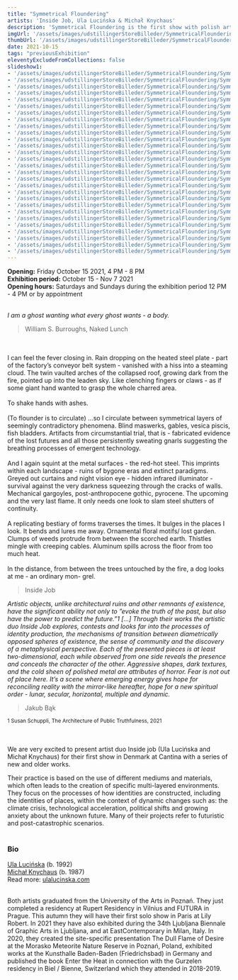 ```yaml
---
title: "Symmetrical Floundering"
artists: 'Inside Job, Ula Lucińska & Michał Knychaus'
description: 'Symmetrical Floundering is the first show with polish artist duo Inside Job in Denmark'
imgUrl: '/assets/images/udstillingerStoreBilleder/SymmetricalFloundering/SymmetricalFlounderingPoster.jpg'
thumbUrl: '/assets/images/udstillingerStoreBilleder/SymmetricalFloundering/SymmetricalFlounderingPoster.jpg'
date: 2021-10-15
tags: "previousExhibition"
eleventyExcludeFromCollections: false
slideshow1:
- '/assets/images/udstillingerStoreBilleder/SymmetricalFloundering/Symmetrical_Floundering_Inside_Job_Cantina_Photo-LunaLundJensen-0.png'
- '/assets/images/udstillingerStoreBilleder/SymmetricalFloundering/Symmetrical_Floundering_Inside_Job_Cantina_Photo-LunaLundJensen-1.jpg'
- '/assets/images/udstillingerStoreBilleder/SymmetricalFloundering/Symmetrical_Floundering_Inside_Job_Cantina_Photo-LunaLundJensen-2.jpg'
- '/assets/images/udstillingerStoreBilleder/SymmetricalFloundering/Symmetrical_Floundering_Inside_Job_Cantina_Photo-LunaLundJensen-3.jpg'
- '/assets/images/udstillingerStoreBilleder/SymmetricalFloundering/Symmetrical_Floundering_Inside_Job_Cantina_Photo-LunaLundJensen-4.png'
- '/assets/images/udstillingerStoreBilleder/SymmetricalFloundering/Symmetrical_Floundering_Inside_Job_Cantina_Photo-LunaLundJensen-5.png'
- '/assets/images/udstillingerStoreBilleder/SymmetricalFloundering/Symmetrical_Floundering_Inside_Job_Cantina_Photo-LunaLundJensen-6.png'
- '/assets/images/udstillingerStoreBilleder/SymmetricalFloundering/Symmetrical_Floundering_Inside_Job_Cantina_Photo-LunaLundJensen-7.png'
- '/assets/images/udstillingerStoreBilleder/SymmetricalFloundering/Symmetrical_Floundering_Inside_Job_Cantina_Photo-LunaLundJensen-8.png'
- '/assets/images/udstillingerStoreBilleder/SymmetricalFloundering/Symmetrical_Floundering_Inside_Job_Cantina_Photo-LunaLundJensen-9.jpg'
- '/assets/images/udstillingerStoreBilleder/SymmetricalFloundering/Symmetrical_Floundering_Inside_Job_Cantina_Photo-LunaLundJensen-10.png'
- '/assets/images/udstillingerStoreBilleder/SymmetricalFloundering/Symmetrical_Floundering_Inside_Job_Cantina_Photo-LunaLundJensen-11.png'
- '/assets/images/udstillingerStoreBilleder/SymmetricalFloundering/Symmetrical_Floundering_Inside_Job_Cantina_Photo-LunaLundJensen-12.png'
- '/assets/images/udstillingerStoreBilleder/SymmetricalFloundering/Symmetrical_Floundering_Inside_Job_Cantina_Photo-LunaLundJensen-13.png'
- '/assets/images/udstillingerStoreBilleder/SymmetricalFloundering/Symmetrical_Floundering_Inside_Job_Cantina_Photo-LunaLundJensen-14.jpg'
- '/assets/images/udstillingerStoreBilleder/SymmetricalFloundering/Symmetrical_Floundering_Inside_Job_Cantina_Photo-LunaLundJensen-15.png'
- '/assets/images/udstillingerStoreBilleder/SymmetricalFloundering/Symmetrical_Floundering_Inside_Job_Cantina_Photo-LunaLundJensen-16.png'
- '/assets/images/udstillingerStoreBilleder/SymmetricalFloundering/Symmetrical_Floundering_Inside_Job_Cantina_Photo-LunaLundJensen-17.png'
- '/assets/images/udstillingerStoreBilleder/SymmetricalFloundering/Symmetrical_Floundering_Inside_Job_Cantina_Photo-LunaLundJensen-18.jpg'
- '/assets/images/udstillingerStoreBilleder/SymmetricalFloundering/Symmetrical_Floundering_Inside_Job_Cantina_Photo-LunaLundJensen-19.png'
- '/assets/images/udstillingerStoreBilleder/SymmetricalFloundering/Symmetrical_Floundering_Inside_Job_Cantina_Photo-LunaLundJensen-20.png'
- '/assets/images/udstillingerStoreBilleder/SymmetricalFloundering/Symmetrical_Floundering_Inside_Job_Cantina_Photo-LunaLundJensen-21.png'
- '/assets/images/udstillingerStoreBilleder/SymmetricalFloundering/Symmetrical_Floundering_Inside_Job_Cantina_Photo-LunaLundJensen-22.png'
- '/assets/images/udstillingerStoreBilleder/SymmetricalFloundering/Symmetrical_Floundering_Inside_Job_Cantina_Photo-LunaLundJensen-23.jpg'
- '/assets/images/udstillingerStoreBilleder/SymmetricalFloundering/Symmetrical_Floundering_Inside_Job_Cantina_Photo-LunaLundJensen-24.png'
- '/assets/images/udstillingerStoreBilleder/SymmetricalFloundering/Symmetrical_Floundering_Inside_Job_Cantina_Photo-LunaLundJensen-25.jpg'
- '/assets/images/udstillingerStoreBilleder/SymmetricalFloundering/Symmetrical_Floundering_Inside_Job_Cantina_Photo-LunaLundJensen-26.png'
- '/assets/images/udstillingerStoreBilleder/SymmetricalFloundering/Symmetrical_Floundering_Inside_Job_Cantina_Photo-LunaLundJensen-27.png'
---
```


<b>Opening:</b> Friday October 15 2021, 4 PM - 8 PM <br>
**Exhibition period:** October 15 - Nov 7 2021 <br>
__Opening hours:__ Saturdays and Sundays during the exhibition period 12 PM - 4 PM or by appointment<br><br>

<i>I am a ghost wanting what every ghost wants - a body.</i><br>
> William S. Burroughs, Naked Lunch 

<br><br>
I can feel the fever closing in. Rain dropping on the heated steel plate - part of the factory’s conveyor belt system - vanished with a hiss into a steaming cloud. The twin vaulted arches of the collapsed roof, growing dark from the fire, pointed up into the leaden sky. Like clenching fingers or claws - as if some giant hand wanted to grasp the whole charred area. 
<br><br>
To shake hands with ashes.
<br><br>
(To flounder is to circulate) ...so I circulate between symmetrical layers of seemingly contradictory phenomena. Blind maswerks, gables, vesica piscis, fish bladders. Artifacts from circumstantial trial, that is - fabricated evidence of the lost futures and all those persistently sweating gnarls suggesting the breathing processes of emergent technology.
<br>
<br>
And I again squint at the metal surfaces - the red-hot steel. This imprints within each landscape - ruins of bygone eras and extinct paradigms. Greyed out curtains and night vision eye - hidden infrared illuminator - survival against the very darkness squeezing through the cracks of walls. Mechanical gargoyles, post-anthropocene gothic, pyrocene. The upcoming and the very last flame. It only needs one look to slam steel shutters of continuity. 
<br>
<br>
A replicating bestiary of forms traverses the times. It bulges in the places I look. It bends and lures me away. Ornamental floral motifs/ lost garden. Clumps of weeds protrude from between the scorched earth. Thistles mingle with creeping cables. Aluminum spills across the floor from too much heat.
<br>
<br>
In the distance, from between the trees untouched by the fire, a dog looks at me - an ordinary mon-
grel.

> Inside Job


<i>Artistic objects, unlike architectural ruins and other remnants of existence, have the significant ability not only to ”evoke
the truth of the past, but also have the power to predict the future.”1 [...] Through their works the artistic duo Inside Job explores, contests and looks far into the processes of identity production, the mechanisms of transition between diametrically opposed spheres of existence, the sense of community and the discovery of a metaphysical perspective. Each of the presented pieces is at least two-dimensional, each while observed from one side reveals the presence and conceals the character of the other. Aggressive shapes, dark textures, and the cold sheen of polished metal are attributes of horror. Fear is not out of place here. It’s a scene where emerging energy gives hope for reconciling reality with the mirror-like hereafter, hope for a new spiritual order - lunar, secular, horizontal, multiple and dynamic. </i>
> Jakub Bąk

<small>1 Susan Schuppli, The Architecture of Public Truthfulness, 2021</small>
<br>
<br><br>

We are very excited to present artist duo Inside job (Ula Lucińska and Michał Knychaus) for their first show in Denmark at Cantina with a series of new and older works. 

Their practice is based on the use of different mediums and materials, which often leads to the creation of specific multi-layered environments. They focus on the processes of how identities are constructed, including the identities of places, within the context of dynamic changes such as: the climate crisis, technological acceleration, political shifts and growing anxiety about the unknown future. Many of their projects refer to futuristic and post-catastrophic scenarios.<br><br>


### Bio 

<a target="_blank" href="https://www.instagram.com/ula.lucinska/" >Ula Lucińska</a> (b. 1992)<br>
<a target="_blank" href="https://www.instagram.com/michalknychaus/" >Michał Knychaus</a> (b. 1987)<br>
Read more: <a target="_blank" href=http://ulalucinska.com >ulalucinska.com</a><br><br>

Both artists graduated from the University of the Arts in Poznań. They just completed a residency at Rupert Residency in Vilnius and FUTURA in Prague. This autumn they will have their first solo show in Paris at Lily Robert. In 2021 they have also exhibited during the 34th Ljubljana Biennale of Graphic Arts in Ljubljana, and at EastContemporary in Milan, Italy. In 2020, they created the site-specific presentation The Dull Flame of Desire at the Morasko Meteorite Nature Reserve in Poznań, Poland, exhibited works at the Kunsthalle Baden-Baden (Friedrichsbad) in Germany and published the book Enter the Heat in connection with the Gurzelen residency in Biel / Bienne, Switzerland which they attended in 2018-2019. 


